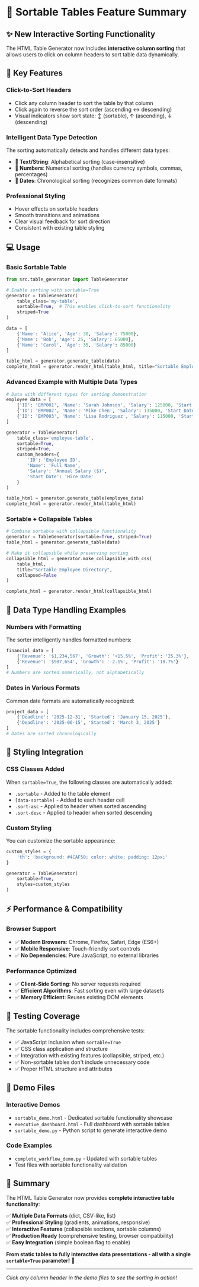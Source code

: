 # 🔄 Sortable Tables Feature Summary

## ✨ New Interactive Sorting Functionality

The HTML Table Generator now includes **interactive column sorting** that allows users to click on column headers to sort table data dynamically.

## 🚀 Key Features

### **Click-to-Sort Headers**
- Click any column header to sort the table by that column
- Click again to reverse the sort order (ascending ↔ descending)
- Visual indicators show sort state: ↕️ (sortable), ↑ (ascending), ↓ (descending)

### **Intelligent Data Type Detection**
The sorting automatically detects and handles different data types:

- **📝 Text/String**: Alphabetical sorting (case-insensitive)
- **🔢 Numbers**: Numerical sorting (handles currency symbols, commas, percentages)  
- **📅 Dates**: Chronological sorting (recognizes common date formats)

### **Professional Styling**
- Hover effects on sortable headers
- Smooth transitions and animations
- Clear visual feedback for sort direction
- Consistent with existing table styling

## 💻 Usage

### Basic Sortable Table
```python
from src.table_generator import TableGenerator

# Enable sorting with sortable=True
generator = TableGenerator(
    table_class='my-table',
    sortable=True,  # This enables click-to-sort functionality
    striped=True
)

data = [
    {'Name': 'Alice', 'Age': 30, 'Salary': 75000},
    {'Name': 'Bob', 'Age': 25, 'Salary': 65000},
    {'Name': 'Carol', 'Age': 35, 'Salary': 85000}
]

table_html = generator.generate_table(data)
complete_html = generator.render_html(table_html, title="Sortable Employee Data")
```

### Advanced Example with Multiple Data Types
```python
# Data with different types for sorting demonstration
employee_data = [
    {'ID': 'EMP001', 'Name': 'Sarah Johnson', 'Salary': 125000, 'Start Date': '2020-03-15'},
    {'ID': 'EMP002', 'Name': 'Mike Chen', 'Salary': 135000, 'Start Date': '2019-07-22'},
    {'ID': 'EMP003', 'Name': 'Lisa Rodriguez', 'Salary': 115000, 'Start Date': '2021-01-10'}
]

generator = TableGenerator(
    table_class='employee-table',
    sortable=True,
    striped=True,
    custom_headers={
        'ID': 'Employee ID',
        'Name': 'Full Name', 
        'Salary': 'Annual Salary ($)',
        'Start Date': 'Hire Date'
    }
)

table_html = generator.generate_table(employee_data)
complete_html = generator.render_html(table_html)
```

### Sortable + Collapsible Tables
```python
# Combine sortable with collapsible functionality
generator = TableGenerator(sortable=True, striped=True)
table_html = generator.generate_table(data)

# Make it collapsible while preserving sorting
collapsible_html = generator.make_collapsible_with_css(
    table_html,
    title="Sortable Employee Directory",
    collapsed=False
)

complete_html = generator.render_html(collapsible_html)
```

## 🎯 Data Type Handling Examples

### Numbers with Formatting
The sorter intelligently handles formatted numbers:
```python
financial_data = [
    {'Revenue': '$1,234,567', 'Growth': '+15.5%', 'Profit': '25.3%'},
    {'Revenue': '$987,654', 'Growth': '-2.1%', 'Profit': '18.7%'}
]
# Numbers are sorted numerically, not alphabetically
```

### Dates in Various Formats
Common date formats are automatically recognized:
```python
project_data = [
    {'Deadline': '2025-12-31', 'Started': 'January 15, 2025'},
    {'Deadline': '2025-06-15', 'Started': 'March 3, 2025'}
]
# Dates are sorted chronologically
```

## 🎨 Styling Integration

### CSS Classes Added
When `sortable=True`, the following classes are automatically added:
- `.sortable` - Added to the table element
- `[data-sortable]` - Added to each header cell
- `.sort-asc` - Applied to header when sorted ascending
- `.sort-desc` - Applied to header when sorted descending

### Custom Styling
You can customize the sortable appearance:
```python
custom_styles = {
    'th': 'background: #4CAF50; color: white; padding: 12px;'
}

generator = TableGenerator(
    sortable=True,
    styles=custom_styles
)
```

## ⚡ Performance & Compatibility

### Browser Support
- ✅ **Modern Browsers**: Chrome, Firefox, Safari, Edge (ES6+)
- ✅ **Mobile Responsive**: Touch-friendly sort controls
- ✅ **No Dependencies**: Pure JavaScript, no external libraries

### Performance Optimized
- ✅ **Client-Side Sorting**: No server requests required
- ✅ **Efficient Algorithms**: Fast sorting even with large datasets
- ✅ **Memory Efficient**: Reuses existing DOM elements

## 🧪 Testing Coverage

The sortable functionality includes comprehensive tests:
- ✅ JavaScript inclusion when `sortable=True`
- ✅ CSS class application and structure
- ✅ Integration with existing features (collapsible, striped, etc.)
- ✅ Non-sortable tables don't include unnecessary code
- ✅ Proper HTML structure and attributes

## 📁 Demo Files

### Interactive Demos
- `sortable_demo.html` - Dedicated sortable functionality showcase
- `executive_dashboard.html` - Full dashboard with sortable tables
- `sortable_demo.py` - Python script to generate interactive demo

### Code Examples
- `complete_workflow_demo.py` - Updated with sortable tables
- Test files with sortable functionality validation

## 🎉 Summary

The HTML Table Generator now provides **complete interactive table functionality**:

✅ **Multiple Data Formats** (dict, CSV-like, list)  
✅ **Professional Styling** (gradients, animations, responsive)  
✅ **Interactive Features** (collapsible sections, sortable columns)  
✅ **Production Ready** (comprehensive testing, browser compatibility)  
✅ **Easy Integration** (simple boolean flag to enable)  

**From static tables to fully interactive data presentations - all with a single `sortable=True` parameter!** 🚀

---

*Click any column header in the demo files to see the sorting in action!*

